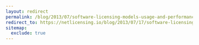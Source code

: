 ```yaml
---
layout: redirect
permalink: /blog/2013/07/software-licensing-models-usage-and-performance/
redirect_to: https://netlicensing.io/blog/2013/07/17/software-licensing-models-usage-and-performance/
sitemap:
  exclude: true
---
```

